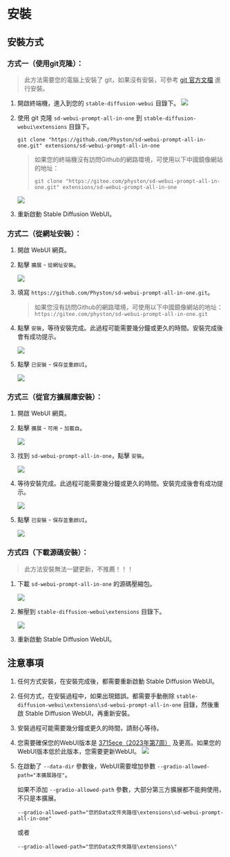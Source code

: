 # 安裝

## 安裝方式

### 方式一（使用git克隆）：

> 此方法需要您的電腦上安裝了 git，如果沒有安裝，可參考 [git 官方文檔](https://git-scm.com/book/zh/v2/起步-安裝-Git) 進行安裝。

1. 開啟終端機，進入到您的 `stable-diffusion-webui` 目錄下。
   ![](../assets/images/Installation/cd.png)

2. 使用 git 克隆 `sd-webui-prompt-all-in-one` 到 `stable-diffusion-webui\extensions` 目錄下。

    ```shell
    git clone "https://github.com/Physton/sd-webui-prompt-all-in-one.git" extensions/sd-webui-prompt-all-in-one
    ```

   > 如果您的終端機沒有訪問Github的網路環境，可使用以下中國鏡像網站的地址：
   > ```shell
    > git clone "https://gitee.com/physton/sd-webui-prompt-all-in-one.git" extensions/sd-webui-prompt-all-in-one
    > ```

   ![](../assets/images/Installation/clone.png)

3. 重新啟動 Stable Diffusion WebUI。

### 方式二（從網址安裝）：

1. 開啟 WebUI 網頁。

2. 點擊 `擴展` - `從網址安裝`。

   ![](../assets/images/Installation/from_url.png)

3. 填寫 `https://github.com/Physton/sd-webui-prompt-all-in-one.git`。

   > 如果您沒有訪問Github的網路環境，可使用以下中國鏡像網站的地址：
   > `https://gitee.com/physton/sd-webui-prompt-all-in-one.git`

4. 點擊 `安裝`，等待安裝完成。此過程可能需要幾分鐘或更久的時間。安裝完成後會有成功提示。

   ![](../assets/images/Installation/from_url_success.png)

5. 點擊 `已安裝` - `保存並重啟UI`。

   ![](../assets/images/Installation/restart.png)

### 方式三（從官方擴展庫安裝）：

1. 開啟 WebUI 網頁。

2. 點擊 `擴展` - `可用`  - `加載自`。

   ![](../assets/images/Installation/load_from.png)

3. 找到 `sd-webui-prompt-all-in-one`，點擊 `安裝`。

   ![](../assets/images/Installation/load_from_install.png)

4. 等待安裝完成。此過程可能需要幾分鐘或更久的時間。安裝完成後會有成功提示。

   ![](../assets/images/Installation/load_from_success.png)

5. 點擊 `已安裝` - `保存並重啟UI`。

   ![](../assets/images/Installation/restart.png)

### 方式四（下載源碼安裝）：

> 此方法安裝無法一鍵更新，不推薦！！！

1. 下載 `sd-webui-prompt-all-in-one` 的源碼壓縮包。

   ![](../assets/images/Installation/download.png)

2. 解壓到 `stable-diffusion-webui\extensions` 目錄下。

   ![](../assets/images/Installation/drop.png)

3. 重新啟動 Stable Diffusion WebUI。

## 注意事項

1. 任何方式安裝，在安裝完成後，都需要重新啟動 Stable Diffusion WebUI。

2. 任何方式，在安裝過程中，如果出現錯誤。都需要手動刪除 `stable-diffusion-webui\extensions\sd-webui-prompt-all-in-one`
   目錄，然後重啟 Stable Diffusion WebUI，再重新安裝。

3. 安裝過程可能需要幾分鐘或更久的時間，請耐心等待。

4. 您需要確保您的WebUI版本是 [3715ece（2023年第7周）](https://github.com/AUTOMATIC1111/stable-diffusion-webui/commit/3715ece)
及更高。如果您的WebUI版本低於此版本，您需要更新WebUI。
![](../assets/images/minimum_version_webui.png)

5. 在啟動了 `--data-dir` 參數後，WebUI需要增加參數 `--gradio-allowed-path="本擴展路徑"`。

   如果不添加 `--gradio-allowed-path` 參數，大部分第三方擴展都不能夠使用，不只是本擴展。

   `--gradio-allowed-path="您的Data文件夾路徑\extensions\sd-webui-prompt-all-in-one"`

   或者

   `--gradio-allowed-path="您的Data文件夾路徑\extensions\"`